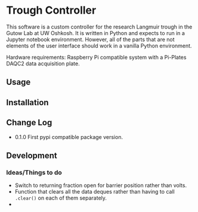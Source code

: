 # Trough Controller
This software is a custom controller for the research Langmuir trough in the
Gutow Lab at UW Oshkosh. It is written in Python and expects to run in a
Jupyter notebook environment. However, all of the parts that are not elements
of the user interface should work in a vanilla Python environment.

Hardware requirements:
Raspberry Pi compatible system with a Pi-Plates DAQC2 data acquisition plate.

## Usage

## Installation

## Change Log
* 0.1.0 First pypi compatible package version.

## Development
### Ideas/Things to do
* Switch to returning fraction open for barrier position rather than volts.
* Function that clears all the data deques rather than having to call `.clear()`
  on each of them separately.
* 
